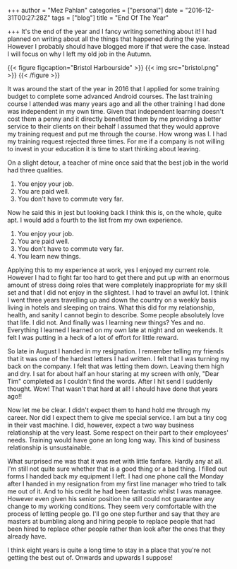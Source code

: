 +++
author = "Mez Pahlan"
categories = ["personal"]
date = "2016-12-31T00:27:28Z"
tags = ["blog"]
title = "End Of The Year"

+++ It's the end of the year and I fancy writing something about it! I had planned on writing about all the things that
happened during the year. However I probably should have blogged more if that were the case. Instead I will focus on why
I left my old job in the Autumn.

{{< figure figcaption="Bristol Harbourside" >}}
    {{< img src="bristol.png" >}}
{{< /figure >}}

<!--more-->

It was around the start of the year in 2016 that I applied for some training budget to complete some advanced Android
courses. The last training course I attended was many years ago and all the other training I had done was independent in
my own time. Given that independent learning doesn't cost them a penny and it directly benefited them by me providing a
better service to their clients on their behalf I assumed that they would approve my training request and put me through
the course. How wrong was I. I had my training request rejected three times. For me if a company is not willing to
invest in your education it is time to start thinking about leaving.

On a slight detour, a teacher of mine once said that the best job in the world had three qualities.

1. You enjoy your job.
2. You are paid well.
3. You don't have to commute very far.

Now he said this in jest but looking back I think this is, on the whole, quite apt. I would add a fourth to the list
from my own experience.

1. You enjoy your job.
2. You are paid well.
3. You don't have to commute very far.
4. You learn new things.

Applying this to my experience at work, yes I enjoyed my current role. However I had to fight far too hard to get there
and put up with an enormous amount of stress doing roles that were completely inappropriate for my skill set and that I
did not enjoy in the slightest. I had to travel an awful lot. I think I went three years travelling up and down the
country on a weekly basis living in hotels and sleeping on trains. What this did for my relationship, health, and sanity
I cannot begin to describe. Some people absolutely love that life. I did not. And finally was I learning new things? Yes
and no. Everything I learned I learned on my own late at night and on weekends. It felt I was putting in a heck of a lot
of effort for little reward.

So late in August I handed in my resignation. I remember telling my friends that it was one of the hardest letters I had
written. I felt that I was turning my back on the company. I felt that was letting them down. Leaving them high and dry.
I sat for about half an hour staring at my screen with only, "Dear Tim" completed as I couldn't find the words. After I
hit send I suddenly thought. Wow! That wasn't that hard at all! I should have done that years ago!!

Now let me be clear. I didn't expect them to hand hold me through my career. Nor did I expect them to give me special
service. I am but a tiny cog in their vast machine. I did, however, expect a two way business relationship at the very
least. Some respect on their part to their employees' needs. Training would have gone an long long way. This kind of
business relationship is unsustainable.

What surprised me was that it was met with little fanfare. Hardly any at all. I'm still not quite sure whether that is a
good thing or a bad thing. I filled out forms I handed back my equipment I left. I had one phone call the Monday after I
handed in my resignation from my first line manager who tried to talk me out of it. And to his credit he had been
fantastic whilst I was managee. However even given his senior position he still could not guarantee any change to my
working conditions. They seem very comfortable with the process of letting people go. I'll go one step further and say
that they are masters at bumbling along and hiring people to replace people that had been hired to replace other people
rather than look after the ones that they already have.

I think eight years is quite a long time to stay in a place that you're not getting the best out of. Onwards and upwards
I suppose!

